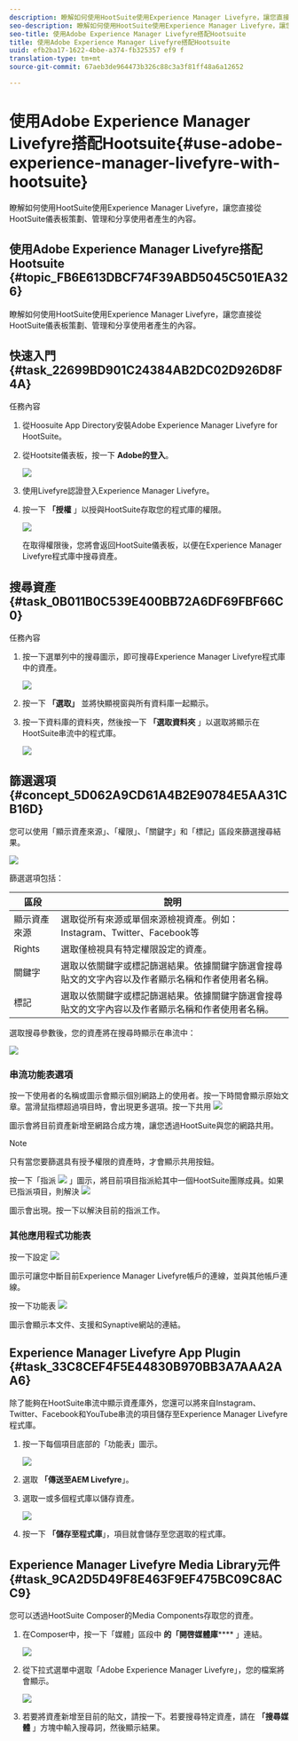 ```yaml
---
description: 瞭解如何使用HootSuite使用Experience Manager Livefyre，讓您直接從HootSuite儀表板策劃、管理和分享使用者產生的內容。
seo-description: 瞭解如何使用HootSuite使用Experience Manager Livefyre，讓您直接從HootSuite儀表板策劃、管理和分享使用者產生的內容。
seo-title: 使用Adobe Experience Manager Livefyre搭配Hootsuite
title: 使用Adobe Experience Manager Livefyre搭配Hootsuite
uuid: efb2ba17-1622-4bbe-a374-fb325357 ef9 f
translation-type: tm+mt
source-git-commit: 67aeb3de964473b326c88c3a3f81ff48a6a12652

---
```



# 使用Adobe Experience Manager Livefyre搭配Hootsuite{#use-adobe-experience-manager-livefyre-with-hootsuite}

瞭解如何使用HootSuite使用Experience Manager Livefyre，讓您直接從HootSuite儀表板策劃、管理和分享使用者產生的內容。

## 使用Adobe Experience Manager Livefyre搭配Hootsuite {#topic_FB6E613DBCF74F39ABD5045C501EA326}

瞭解如何使用HootSuite使用Experience Manager Livefyre，讓您直接從HootSuite儀表板策劃、管理和分享使用者產生的內容。

## 快速入門 {#task_22699BD901C24384AB2DC02D926D8F4A}

任務內容

1. 從Hoosuite App Directory安裝Adobe Experience Manager Livefyre for HootSuite。

1. 從Hootsite儀表板，按一下 **Adobe的登入**。

   ![](assets/hootsuite-login.png)

1. 使用Livefyre認證登入Experience Manager Livefyre。
1. 按一下 **「授權** 」以授與HootSuite存取您的程式庫的權限。

   ![](assets/hootsuite-authorize.png)

   在取得權限後，您將會返回HootSuite儀表板，以便在Experience Manager Livefyre程式庫中搜尋資產。

## 搜尋資產 {#task_0B011B0C539E400BB72A6DF69FBF66C0}

任務內容

1. 按一下選單列中的搜尋圖示，即可搜尋Experience Manager Livefyre程式庫中的資產。

   ![](assets/hootsuite-search.png)

1. 按一下 **「選取」** 並將快顯視窗與所有資料庫一起顯示。
1. 按一下資料庫的資料夾，然後按一下 **「選取資料夾** 」以選取將顯示在HootSuite串流中的程式庫。

   ![](assets/hootsuite-select.png)

## 篩選選項 {#concept_5D062A9CD61A4B2E90784E5AA31CB16D}

您可以使用「顯示資產來源」、「權限」、「關鍵字」和「標記」區段來篩選搜尋結果。

![](assets/hootsuite-filters.png)

篩選選項包括：

| 區段 | 說明 |
|--- |--- |
| 顯示資產來源 | 選取從所有來源或單個來源檢視資產。例如：Instagram、Twitter、Facebook等 |
| Rights | 選取僅檢視具有特定權限設定的資產。 |
| 關鍵字 | 選取以依關鍵字或標記篩選結果。依據關鍵字篩選會搜尋貼文的文字內容以及作者顯示名稱和作者使用者名稱。 |
| 標記 | 選取以依關鍵字或標記篩選結果。依據關鍵字篩選會搜尋貼文的文字內容以及作者顯示名稱和作者使用者名稱。 |

選取搜尋參數後，您的資產將在搜尋時顯示在串流中：

![](assets/hootsuite-stream.png)

### 串流功能表選項

按一下使用者的名稱或圖示會顯示個別網路上的使用者。按一下時間會顯示原始文章。當滑鼠指標超過項目時，會出現更多選項。按一下共用 ![](assets/share.png)

圖示會將目前資產新增至網路合成方塊，讓您透過HootSuite與您的網路共用。

>[!NOTE]
>
>只有當您要篩選具有授予權限的資產時，才會顯示共用按鈕。

按一下「指派 ![](assets/assign.png) 」圖示，將目前項目指派給其中一個HootSuite團隊成員。如果已指派項目，則解決 ![](assets/resolve.png)

圖示會出現。按一下以解決目前的指派工作。

### 其他應用程式功能表

按一下設定 ![](assets/settings.png)

圖示可讓您中斷目前Experience Manager Livefyre帳戶的連線，並與其他帳戶連線。

按一下功能表 ![](assets/menu.png)

圖示會顯示本文件、支援和Synaptive網站的連結。

## Experience Manager Livefyre App Plugin {#task_33C8CEF4F5E44830B970BB3A7AAA2AA6}

除了能夠在HootSuite串流中顯示資產庫外，您還可以將來自Instagram、Twitter、Facebook和YouTube串流的項目儲存至Experience Manager Livefyre程式庫。

1. 按一下每個項目底部的「功能表」圖示。

   ![](assets/hootsuite-menu-icon.png)

1. 選取 **「傳送至AEM Livefyre**」。
1. 選取一或多個程式庫以儲存資產。

   ![](assets/hootsuite-save.png)

1. 按一下 **「儲存至程式庫**」，項目就會儲存至您選取的程式庫。

## Experience Manager Livefyre Media Library元件 {#task_9CA2D5D49F8E463F9EF475BC09C8ACC9}

您可以透過HootSuite Composer的Media Components存取您的資產。

1. 在Composer中，按一下「媒體」區段中 **的「開啓媒體庫****** 」連結。

   ![](assets/hootsuite-open-media-library.png)

1. 從下拉式選單中選取「Adobe Experience Manager Livefyre」，您的檔案將會顯示。

   ![](assets/hootsuite-aem-files.png)

1. 若要將資產新增至目前的貼文，請按一下。若要搜尋特定資產，請在 **「搜尋媒體** 」方塊中輸入搜尋詞，然後顯示結果。
